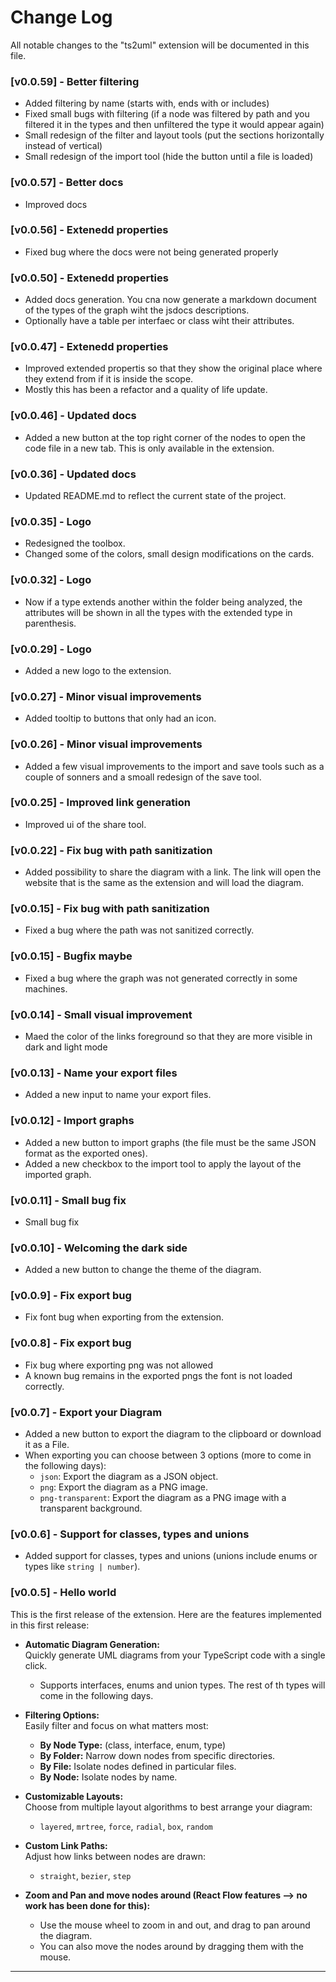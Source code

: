 # Change Log

All notable changes to the "ts2uml" extension will be documented in this file.

### [v0.0.59] - Better filtering

- Added filtering by name (starts with, ends with or includes)
- Fixed small bugs with filtering (if a node was filtered by path and you filtered it in the types and then unfiltered the type it would appear again)
- Small redesign of the filter and layout tools (put the sections horizontally instead of vertical)
- Small redesign of the import tool (hide the button until a file is loaded)

### [v0.0.57] - Better docs

- Improved docs

### [v0.0.56] - Extenedd properties 

- Fixed bug where the docs were not being generated properly

### [v0.0.50] - Extenedd properties 

- Added docs generation. You cna now generate a markdown document of the types of the graph wiht the jsdocs descriptions.
- Optionally have a table per interfaec or class wiht their attributes.

### [v0.0.47] - Extenedd properties 

- Improved extended propertis so that they show the original place where they extend from if it is inside the scope.
- Mostly this has been a refactor and a quality of life update.

### [v0.0.46] - Updated docs 

- Added a new button at the top right corner of the nodes to open the code file in a new tab. This is only available in the extension.

### [v0.0.36] - Updated docs 

- Updated README.md to reflect the current state of the project.

### [v0.0.35] - Logo

- Redesigned the toolbox.
- Changed some of the colors, small design modifications on the cards.

### [v0.0.32] - Logo

- Now if a type extends another within the folder being analyzed, the attributes will be shown in all the types with the extended type in parenthesis.

### [v0.0.29] - Logo

- Added a new logo to the extension.

### [v0.0.27] - Minor visual improvements

- Added tooltip to buttons that only had an icon.

### [v0.0.26] - Minor visual improvements

- Added a few visual improvements to the import and save tools such as a couple of sonners and a smoall redesign of the save tool.

### [v0.0.25] - Improved link generation

- Improved ui of the share tool.

### [v0.0.22] - Fix bug with path sanitization

- Added possibility to share the diagram with a link. The link will open the website that is the same as the extension and will load the diagram.

### [v0.0.15] - Fix bug with path sanitization

- Fixed a bug where the path was not sanitized correctly.

### [v0.0.15] - Bugfix maybe

- Fixed a bug where the graph was not generated correctly in some machines.

### [v0.0.14] - Small visual improvement

- Maed the color of the links foreground so that they are more visible in dark and light mode

### [v0.0.13] - Name your export files

- Added a new input to name your export files.

### [v0.0.12] - Import graphs

- Added a new button to import graphs (the file must be the same JSON format as the exported ones).
- Added a new checkbox to the import tool to apply the layout of the imported graph.

### [v0.0.11] - Small bug fix

- Small bug fix

### [v0.0.10] - Welcoming the dark side

- Added a new button to change the theme of the diagram.

### [v0.0.9] - Fix export bug

- Fix font bug when exporting from the extension.

### [v0.0.8] - Fix export bug

- Fix bug where exporting png was not allowed
- A known bug remains in the exported pngs the font is not loaded correctly.

### [v0.0.7] - Export your Diagram

- Added a new button to export the diagram to the clipboard or download it as a File.
- When exporting you can choose between 3 options (more to come in the following days):
  - `json`: Export the diagram as a JSON object.
  - `png`: Export the diagram as a PNG image.
  - `png-transparent`: Export the diagram as a PNG image with a transparent background.

### [v0.0.6] - Support for classes, types and unions

- Added support for classes, types and unions (unions include enums or types like `string | number`).

### [v0.0.5] - Hello world

This is the first release of the extension.
Here are the features implemented in this first release:
- **Automatic Diagram Generation:**  
  Quickly generate UML diagrams from your TypeScript code with a single click.
  - Supports interfaces, enums and union types. The rest of th types will come in the following days.

- **Filtering Options:**  
  Easily filter and focus on what matters most:
  - **By Node Type:** (class, interface, enum, type)
  - **By Folder:** Narrow down nodes from specific directories.
  - **By File:** Isolate nodes defined in particular files.
  - **By Node:** Isolate nodes by name.

- **Customizable Layouts:**  
  Choose from multiple layout algorithms to best arrange your diagram:
  - `layered`, `mrtree`, `force`, `radial`, `box`, `random`

- **Custom Link Paths:**  
  Adjust how links between nodes are drawn:
  - `straight`, `bezier`, `step`

- **Zoom and Pan and move nodes around (React Flow features --> no work has been done for this):**  
    - Use the mouse wheel to zoom in and out, and drag to pan around the diagram.
    - You can also move the nodes around by dragging them with the mouse.
---